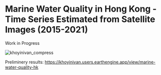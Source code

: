 # Marine Water Quality in Hong Kong - Time Series Estimated from Satellite Images (2015-2021)

Work in Progress

![khoyinivan_compress](https://user-images.githubusercontent.com/68047356/121022474-ef7ef080-c7d4-11eb-8628-878978ee717e.png)

Preliminery results: https://khoyinivan.users.earthengine.app/view/marine-water-quality-hk
